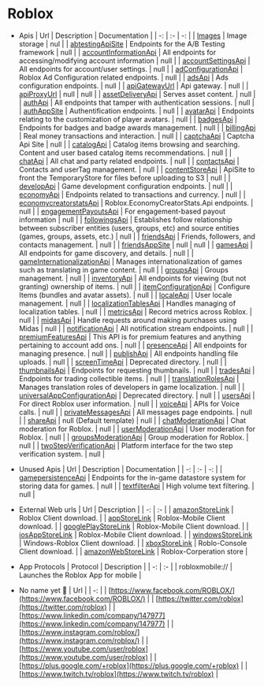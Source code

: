 # Roblox

* Apis
    | Url | Description | Documentation |
    | -: | :- | -: |
    | [Images](https://images.rbxcdn.com/) | Image storage | nul |
    | [abtestingApiSite](https://abtesting.roblox.com) | Endpoints for the A/B Testing framework | null |
    | [accountInformationApi](https://accountinformation.roblox.com) | All endpoints for accessing/modifying account information | null |
    | [accountSettingsApi](https://accountsettings.roblox.com) | All endpoints for account/user settings. | null |
    | [adConfigurationApi](https://adconfiguration.roblox.com) | Roblox Ad Configuration related endpoints. | null |
    | [adsApi](https://ads.roblox.com) | Ads configuration endpoints. | null |
    | [apiGatewayUrl](https://apis.roblox.com) | Api gateway. | null |
    | [apiProxyUrl](https://api.roblox.com) | null | null |
    | [assetDeliveryApi](https://assetdelivery.roblox.com) | Serves asset content. | null |
    | [authApi](https://auth.roblox.com) | All endpoints that tamper with authentication sessions. | null |
    | [authAppSite](https://authsite.roblox.com) | Authentification endpoints. | null |
    | [avatarApi](https://avatar.roblox.com) | Endpoints relating to the customization of player avatars. | null |
    | [badgesApi](https://badges.roblox.com) | Endpoints for badges and badge awards management. | null |
    | [billingApi](https://billing.roblox.com) | Real money transactions and interaction. | null |
    | [captchaApi](https://captcha.roblox.com) | Captcha Api Site | null |
    | [catalogApi](https://catalog.roblox.com) | Catalog items browsing and searching. Content and user based catalog items recommendations. | null |
    | [chatApi](https://chat.roblox.com) | All chat and party related endpoints. | null |
    | [contactsApi](https://contacts.roblox.com) | Contacts and userTag management. | null |
    | [contentStoreApi](https://contentstore.roblox.com) | ApiSite to front the TemporaryStore for files before uploading to S3 | null |
    | [developApi](https://develop.roblox.com) | Game development configuration endpoints. | null |
    | [economyApi](https://economy.roblox.com) | Endpoints related to transactions and currency. | null |
    | [economycreatorstatsApi](https://economycreatorstats.roblox.com) | Roblox.EconomyCreatorStats.Api endpoints. | null |
    | [engagementPayoutsApi](https://engagementpayouts.roblox.com) | For engagement-based payout information | null |
    | [followingsApi](https://followings.roblox.com) | Establishes follow relationship between subscriber entities (users, groups, etc) and source entities (games, groups, assets, etc.) | null |
    | [friendsApi](https://friends.roblox.com) | Friends, followers, and contacts management. | null |
    | [friendsAppSite](https://friendsite.roblox.com) | null | null |
    | [gamesApi](https://games.roblox.com) | All endpoints for game discovery, and details. | null |
    | [gameInternationalizationApi](https://gameinternationalization.roblox.com) | Manages internationalization of games such as translating in game content. | null |
    | [groupsApi](https://groups.roblox.com) | Groups management. | null |
    | [inventoryApi](https://inventory.roblox.com) | All endpoints for viewing (but not granting) ownership of items. | null |
    | [itemConfigurationApi](https://itemconfiguration.roblox.com) | Configure Items (bundles and avatar assets). | null |
    | [localeApi](https://locale.roblox.com) | User locale management. | null |
    | [localizationTablesApi](https://localizationtables.roblox.com) | Handles managing of localization tables. | null |
    | [metricsApi](https://metrics.roblox.com) | Record metrics across Roblox. | null |
    | [midasApi](https://midas.roblox.com) | Handle requests around making purchases using Midas | null |
    | [notificationApi](https://notifications.roblox.com) | All notification stream endpoints. | null |
    | [premiumFeaturesApi](https://premiumfeatures.roblox.com) | This API is for premium features and anything pertaining to account add ons. | null |
    | [presenceApi](https://presence.roblox.com) | All endpoints for managing presence. | null |
    | [publishApi](https://publish.roblox.com) | All endpoints handling file uploads. | null |
    | [screenTimeApi](https://apis.rcs.roblox.com/screen-time-api) | Deprecated directory. | null |
    | [thumbnailsApi](https://thumbnails.roblox.com) | Endpoints for requesting thumbnails. | null |
    | [tradesApi](https://trades.roblox.com) | Endpoints for trading collectible items. | null |
    | [translationRolesApi](https://translationroles.roblox.com) | Manages translation roles of developers in game localization. | null |
    | [universalAppConfigurationApi](https://apis.roblox.com/universal-app-configuration) | Deprecated directory. | null |
    | [usersApi](https://users.roblox.com) | For direct Roblox user information. | null |
    | [voiceApi](https://voice.roblox.com) | APIs for Voice calls. | null |
    | [privateMessagesApi](https://privatemessages.roblox.com) | All messages page endpoints. | null |
    | [shareApi](https://share.roblox.com) | null (Default template) | null |
    | [chatModerationApi](https://chatmoderation.roblox.com) | Chat moderation for Roblox. | null |
    | [userModerationApi](https://usermoderation.roblox.com) | User moderation for Roblox. | null |
    | [groupsModerationApi](https://groupsmoderation.roblox.com) | Group moderation for Roblox. | null |
    | [twoStepVerificationApi](https://twostepverification.roblox.com) | Platform interface for the two step verification system. | null |

* Unused Apis
    | Url | Description | Documentation |
    | -: | :- | -: |
    | [gamepersistenceApi](https://gamepersistence.roblox.com) | Endpoints for the in-game datastore system for storing data for games. | null |
    | [textfilterApi](https://textfilter.roblox.com) | High volume text filtering. | null |

* External Web urls
    | Url | Description |
    | -: | :- |
    | [amazonStoreLink](https://www.amazon.com/Roblox-Corporation/dp/B00NUF4YOA) | Roblox Client download. |
    | [appStoreLink](https://itunes.apple.com/us/app/roblox-mobile/id431946152) | Roblox-Mobile Client download. |
    | [googlePlayStoreLink](https://play.google.com/store/apps/details?id=com.roblox.client&amp;hl=e) | Roblox-Mobile Client download. |
    | [iosAppStoreLink](https://itunes.apple.com/us/app/roblox-mobile/id431946152) | Roblox-Mobile Client download. |
    | [windowsStoreLink](https://www.microsoft.com/en-us/store/games/roblox/9nblgggzm6wm) | Windows-Roblox Client download. |
    | [xboxStoreLink](https://www.microsoft.com/en-us/p/roblox/bq1tn1t79v9k) | Roblo-Console Client download. |
    | [amazonWebStoreLink](https://www.amazon.com/roblox?&amp;_encoding=UTF8&amp;tag=r05d13-20&amp;linkCode=ur2&amp;linkId=4ba2e1ad82f781c8e8cc98329b1066d0&amp;camp=1789&amp;creative=9325) | Roblox-Corperation store |

* App Protocols
    | Protocol | Description |
    | -: | :- |
    | robloxmobile:// | Launches the Roblox App for mobile |

* No name yet 🤔
    | Url |
    | -: |
    | [https://www.facebook.com/ROBLOX/](https://www.facebook.com/ROBLOX/) |
    | [https://twitter.com/roblox](https://twitter.com/roblox) |
    | [https://www.linkedin.com/company/147977](https://www.linkedin.com/company/147977) |
    | [https://www.instagram.com/roblox/](https://www.instagram.com/roblox/) |
    | [https://www.youtube.com/user/roblox](https://www.youtube.com/user/roblox) |
    | [https://plus.google.com/+roblox](https://plus.google.com/+roblox) |
    | [https://www.twitch.tv/roblox](https://www.twitch.tv/roblox) |
